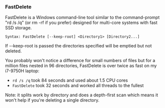 ### FastDelete

FastDelete is a Windows command-line tool similar to the command-prompt "rd /s /q"
(or rm -rf if you prefer) designed for multi-core systems with fast SSD storage.

```
Syntax: FastDelete [--keep-root] <Directory1> [Directory2...]
```

If --keep-root is passed the directories specified will be emptied but not deleted.

You probably won't notice a difference for small numbers of files but for a million
files nested in 96 directories, FastDelete is over twice as fast on my i7-9750H laptop:

* `rd /s /q` took 84 seconds and used about 1.5 CPU cores 
* `FastDelete` took 32 seconds and worked all threads to the fullest

Note: it splits work by directory and does a depth-first scan which means it won't 
help if you're deleting a single directory.

